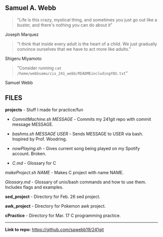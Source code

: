 ## Samuel A. Webb

> "Life is this crazy, mystical thing, and sometimes you just go out like a buster, and there's
> nothing you can do about it"

Joseph Marquez

> "I think that inside every adult is the heart of a child. We just gradually convince ourselves 
> that we have to act more like adults."

Shigeru Miyamoto

> "Consider running `cat /home/webbsamu/cis_241_webb/READMEincludingYOU.txt`"

Samuel Webb

## FILES

**projects** - Stuff I made  for practice/fun

- *CommitMachine.sh MESSAGE* - Commits my 241git repo with commit message MESSAGE.

- *bashms.sh MESSAGE USER* - Sends MESSAGE to USER via bash. Inspired by Prof. Woodring.

- *nowPlaying.sh* - Gives current song being played on my Spotify account. Broken.

- *C.md* - Glossary for C

*makeProject.sh NAME* - Makes C project with name NAME.

*Glossary.md* - Glossary of unix/bash commands and how to use them. Includes flags and examples.

**sed_project** - Directory for Feb. 26 sed project.

**awk_project** - Directory for Pokemon awk project.

**cPractice** - Directory for Mar. 17 C programming practice.

---

**Link to repo:** https://github.com/sawebb19/241git
